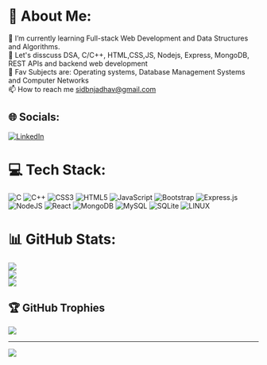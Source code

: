 # 💫 About Me:
🌱 I’m currently learning Full-stack Web Development and Data Structures and Algorithms.<br>💬 Let's disscuss DSA, C/C++, HTML,CSS,JS, Nodejs, Express, MongoDB, REST APIs and backend web development<br>
💬 Fav Subjects are: Operating systems, Database Management Systems and Computer Networks<br>📫 How to reach me sidbnjadhav@gmail.com


## 🌐 Socials:
[![LinkedIn](https://img.shields.io/badge/LinkedIn-%230077B5.svg?logo=linkedin&logoColor=white)](https://linkedin.com/in/siddhantjadhavsj) 

# 💻 Tech Stack:
![C](https://img.shields.io/badge/c-%2300599C.svg?style=for-the-badge&logo=c&logoColor=white) ![C++](https://img.shields.io/badge/c++-%2300599C.svg?style=for-the-badge&logo=c%2B%2B&logoColor=white) ![CSS3](https://img.shields.io/badge/css3-%231572B6.svg?style=for-the-badge&logo=css3&logoColor=white) ![HTML5](https://img.shields.io/badge/html5-%23E34F26.svg?style=for-the-badge&logo=html5&logoColor=white) ![JavaScript](https://img.shields.io/badge/javascript-%23323330.svg?style=for-the-badge&logo=javascript&logoColor=%23F7DF1E) ![Bootstrap](https://img.shields.io/badge/bootstrap-%23563D7C.svg?style=for-the-badge&logo=bootstrap&logoColor=white) ![Express.js](https://img.shields.io/badge/express.js-%23404d59.svg?style=for-the-badge&logo=express&logoColor=%2361DAFB) ![NodeJS](https://img.shields.io/badge/node.js-6DA55F?style=for-the-badge&logo=node.js&logoColor=white) ![React](https://img.shields.io/badge/react-%2320232a.svg?style=for-the-badge&logo=react&logoColor=%2361DAFB)  ![MongoDB](https://img.shields.io/badge/MongoDB-%234ea94b.svg?style=for-the-badge&logo=mongodb&logoColor=white) ![MySQL](https://img.shields.io/badge/mysql-%2300f.svg?style=for-the-badge&logo=mysql&logoColor=white) ![SQLite](https://img.shields.io/badge/sqlite-%2307405e.svg?style=for-the-badge&logo=sqlite&logoColor=white) ![LINUX](https://img.shields.io/badge/Linux-FCC624?style=for-the-badge&logo=linux&logoColor=black)
# 📊 GitHub Stats:
![](https://github-readme-stats.vercel.app/api?username=Sid-0602&theme=dark&hide_border=false&include_all_commits=false&count_private=false)<br/>
![](https://github-readme-streak-stats.herokuapp.com/?user=Sid-0602&theme=dark&hide_border=false)<br/>
![](https://github-readme-stats.vercel.app/api/top-langs/?username=Sid-0602&theme=dark&hide_border=false&include_all_commits=false&count_private=false&layout=compact)

## 🏆 GitHub Trophies
![](https://github-profile-trophy.vercel.app/?username=Sid-0602&theme=radical&no-frame=false&no-bg=false&margin-w=4)



---
[![](https://visitcount.itsvg.in/api?id=Sid-0602&icon=0&color=0)](https://visitcount.itsvg.in)

<!-- Proudly created with GPRM ( https://gprm.itsvg.in ) -->
